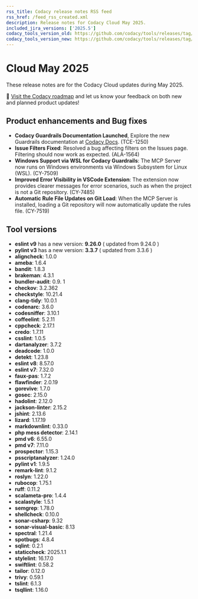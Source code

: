 ```yaml
---
rss_title: Codacy release notes RSS feed
rss_href: /feed_rss_created.xml
description: Release notes for Codacy Cloud May 2025.
included_jira_versions: ['2025.5']
codacy_tools_version_old: https://github.com/codacy/tools/releases/tag/8.2.11-fixdepsversioning.3.c3fc4b0
codacy_tools_version_new: https://github.com/codacy/tools/releases/tag/8.8.0-featureapirewireala1568.1.sha.9f54e7b
---
```


# Cloud May 2025

These release notes are for the Codacy Cloud updates during May 2025.

📢 [Visit the Codacy roadmap](https://roadmap.codacy.com) and <span class="skip-vale">let us know</span> your feedback on both new and planned product updates!

## Product enhancements and Bug fixes
- **Codacy Guardrails Documentation Launched**, Explore the new Guardrails documentation at [Codacy Docs](https://docs.codacy.com). (TCE-1250)
- **Issue Filters Fixed**: Resolved a bug affecting filters on the Issues page. Filtering should now work as expected. (ALA-1564)
- **Windows Support via WSL for Codacy Guardrails**: The MCP Server now runs on Windows environments via Windows Subsystem for Linux (WSL). (CY-7509)
- **Improved Error Visibility in VSCode Extension**: The extension now provides clearer messages for error scenarios, such as when the project is not a Git repository. (CY-7485)
- **Automatic Rule File Updates on Git Load**: When the MCP Server is installed, loading a Git repository will now automatically update the rules file. (CY-7519)


## Tool versions

-  **eslint v9** has a new version: **9.26.0** ( updated from 9.24.0 )
-  **pylint v3** has a new version: **3.3.7** ( updated from 3.3.6 )
-  **aligncheck**: 1.0.0
-  **ameba**: 1.6.4
-  **bandit**: 1.8.3
-  **brakeman**: 4.3.1
-  **bundler-audit**: 0.9. 1
-  **checkov**: 3.2.362
-  **checkstyle**: 10.21.4
-  **clang-tidy**: 10.0.1
-  **codenarc**: 3.6.0
-  **codesniffer**: 3.10.1
-  **coffeelint**: 5.2.11
-  **cppcheck**: 2.17.1
-  **credo**: 1.7.11
-  **csslint**: 1.0.5
-  **dartanalyzer**: 3.7.2
-  **deadcode**: 1.0.0
-  **detekt**: 1.23.8
-  **eslint v8**: 8.57.0
-  **eslint v7**: 7.32.0
-  **faux-pas**: 1.7.2
-  **flawfinder**: 2.0.19
-  **gorevive**: 1.7.0
-  **gosec**: 2.15.0
-  **hadolint**: 2.12.0
-  **jackson-linter**: 2.15.2
-  **jshint**: 2.13.6
-  **lizard**: 1.17.19
-  **markdownlint**: 0.33.0
-  **php mess detector**: 2.14.1
-  **pmd v6**: 6.55.0
-  **pmd v7**: 7.11.0
-  **prospector**: 1.15.3
-  **psscriptanalyzer**: 1.24.0
-  **pylint v1**: 1.9.5
-  **remark-lint**: 9.1.2
-  **roslyn**: 1.22.0
-  **rubocop**: 1.75.1
-  **ruff**: 0.11.2
-  **scalameta-pro**: 1.4.4
-  **scalastyle**: 1.5.1
-  **semgrep**: 1.78.0
-  **shellcheck**: 0.10.0
-  **sonar-csharp**: 9.32
-  **sonar-visual-basic**: 8.13
-  **spectral**: 1.21.4
-  **spotbugs**: 4.8.4
-  **sqlint**: 0.2.1
-  **staticcheck**: 2025.1.1
-  **stylelint**: 16.17.0
-  **swiftlint**: 0.58.2
-  **tailor**: 0.12.0
-  **trivy**: 0.59.1
-  **tslint**: 6.1.3
-  **tsqllint**: 1.16.0